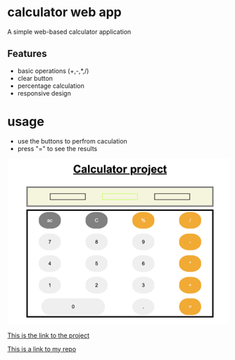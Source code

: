 # calculator web app

A simple web-based calculator application 

## Features 

- basic operations (+,-,*,/)
- clear button
- percentage calculation 
- responsive design 

# usage 
- use the buttons to perfrom caculation 
- press "=" to see the results

![This is my project screenshot](calculator.png)

[This is the link to the project](https://github.com/omar12ahmed/calculator)

[This is a link to my repo](https://omar12ahmed.github.io/calculator/)